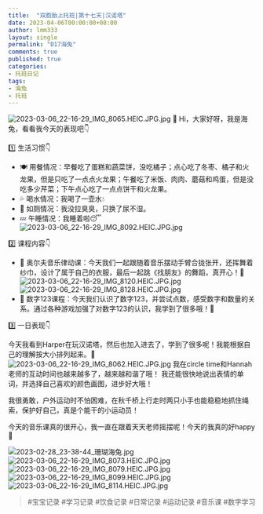 ```yaml
---
title:  "双胞胎上托班|第十七天|汉诺塔"
date: 2023-04-06T00:00:00+08:00
author: lmm333
layout: single
permalink: "D17海兔"
comments: true
published: true
categories:
- 托班日记
tags:
- 海兔
- 托班
---
```

![2023-03-06_22-16-29_IMG_8065.HEIC.JPG.jpg](../images/D17海兔/2023-03-06_22-16-29_IMG_8065.HEIC.JPG.jpg)
👋 Hi，大家好呀，我是海兔，看看我今天的表现吧👇

1️⃣ 生活习惯👇
- 🍽️ 用餐情况：早餐吃了蛋糕和蔬菜饼，没吃橘子；点心吃了冬枣、橘子和火龙果，但是只吃了一点点火龙果；午餐吃了米饭、肉肉、蘑菇和鸡蛋，但是没吃多少芹菜；下午点心吃了一点点饼干和火龙果。
- 💦 喝水情况：我喝了一壶水💧
- 🚾 如厕情况：我没拉臭臭，只换了尿不湿。
- 💤 午睡情况：我睡着啦😴
![2023-03-06_22-16-29_IMG_8092.HEIC.JPG.jpg](../images/D17海兔/2023-03-06_22-16-29_IMG_8092.HEIC.JPG.jpg)

2️⃣ 课程内容👇
- 🎵 奥尔夫音乐律动课：今天我们一起跟随着音乐摆动手臂合拢张开，还挥舞着纱巾，设计了属于自己的衣服，最后一起跳《找朋友》的舞蹈，真开心！🥳
![2023-03-06_22-16-29_IMG_8120.HEIC.JPG.jpg](../images/D17海兔/2023-03-06_22-16-29_IMG_8120.HEIC.JPG.jpg)
![2023-03-06_22-16-29_IMG_8128.HEIC.JPG.jpg](../images/D17海兔/2023-03-06_22-16-29_IMG_8128.HEIC.JPG.jpg)
- 🔢 数字123课程：今天我们认识了数字123，并尝试点数，感受数字和数量的关系。通过各种游戏加强了对数字123的认识，我学到了很多哦！🎉

3️⃣ 一日表现👇

今天我看到Harper在玩汉诺塔，然后也加入进去了，学到了很多呢！我能根据自己的理解按大小排列起来。🤔 
![2023-03-06_22-16-29_IMG_8062.HEIC.JPG.jpg](../images/D17海兔/2023-03-06_22-16-29_IMG_8062.HEIC.JPG.jpg)
我在circle time和Hannah老师的互动时间也越来越多了，越来越和谐了哦！ 我还能很快地说出表情的单词，并选择自己喜欢的颜色画图，进步好大哦！

我很勇敢，户外运动时不怕困难，在秋千桥上行走时两只小手也能稳稳地抓住绳索，保护好自己，真是个能干的小运动员！

今天的音乐课真的很开心，我一直在跟着天天老师摇摆呢！今天的我真的好happy🥰

![2023-02-28_23-38-44_珊瑚海兔.jpg](../images/D17海兔/2023-02-28_23-38-44_珊瑚海兔.jpg)
![2023-03-06_22-16-29_IMG_8073.HEIC.JPG.jpg](../images/D17海兔/2023-03-06_22-16-29_IMG_8073.HEIC.JPG.jpg)
![2023-03-06_22-16-29_IMG_8079.HEIC.JPG.jpg](../images/D17海兔/2023-03-06_22-16-29_IMG_8079.HEIC.JPG.jpg)
![2023-03-06_22-16-29_IMG_8099.HEIC.JPG.jpg](../images/D17海兔/2023-03-06_22-16-29_IMG_8099.HEIC.JPG.jpg)
![2023-03-06_22-16-29_IMG_8114.HEIC.JPG.jpg](../images/D17海兔/2023-03-06_22-16-29_IMG_8114.HEIC.JPG.jpg)

> #宝宝记录 #学习记录 #饮食记录 #日常记录 #运动记录 #音乐课 #数字学习
